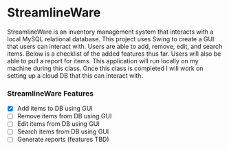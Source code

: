 # StreamlineWare
StreamlineWare is an inventory management system that interacts with a local MySQL relational database. This project uses Swing to create a GUI that users can interact with. Users are able to add, remove, edit, and search items. Below is a checklist of the added features thus far. Users will also be able to pull a report for items. This application will run locally on my machine during this class. Once this class is completed I will work on setting up a cloud DB that this can interact with.

### StreamlineWare Features
- [X] Add items to DB using GUI
- [ ] Remove items from DB using GUI
- [ ] Edit items from DB using GUI
- [ ] Search items from DB using GUI
- [ ] Generate reports (features TBD)
